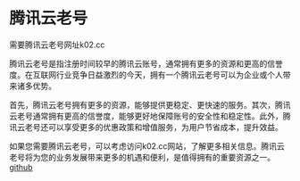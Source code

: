 # 腾讯云老号

需要腾讯云老号网址k02.cc

腾讯云老号是指注册时间较早的腾讯云账号，通常拥有更多的资源和更高的信誉度。在互联网行业竞争日益激烈的今天，拥有一个腾讯云老号可以为企业或个人带来诸多优势。

首先，腾讯云老号拥有更多的资源，能够提供更稳定、更快速的服务。其次，腾讯云老号通常拥有更高的信誉度，能够更好地保障账号的安全性和稳定性。此外，腾讯云老号还可以享受更多的优惠政策和增值服务，为用户节省成本，提升效益。

如果您需要腾讯云老号，可以考虑访问k02.cc网站，了解更多相关信息。腾讯云老号将为您的业务发展带来更多的机遇和便利，是值得拥有的重要资源之一。[github](https://github.com)